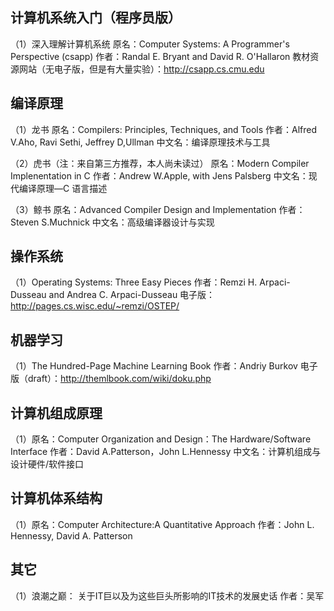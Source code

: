 

## 计算机系统入门（程序员版）
（1）深入理解计算机系统
原名：Computer Systems: A Programmer's Perspective (csapp)
作者：Randal E. Bryant and David R. O'Hallaron
教材资源网站（无电子版，但是有大量实验）：http://csapp.cs.cmu.edu

## 编译原理
（1）龙书
原名：Compilers: Principles, Techniques, and Tools
作者：Alfred V.Aho, Ravi Sethi, Jeffrey D,Ullman
中文名：编译原理技术与工具

（2）虎书（注：来自第三方推荐，本人尚未读过）
原名：Modern Compiler Implenentation in C
作者：Andrew W.Apple, with Jens Palsberg
中文名：现代编译原理—C 语言描述

（3）鲸书
原名：Advanced Compiler Design  and Implementation
作者：Steven S.Muchnick
中文名：高级编译器设计与实现

## 操作系统
（1）Operating Systems: Three Easy Pieces
作者：Remzi H. Arpaci-Dusseau and Andrea C. Arpaci-Dusseau
电子版：http://pages.cs.wisc.edu/~remzi/OSTEP/

## 机器学习
（1）The Hundred-Page Machine Learning Book
作者：Andriy Burkov
电子版（draft）：http://themlbook.com/wiki/doku.php

## 计算机组成原理
（1）原名：Computer Organization and Design：The Hardware/Software Interface
作者：David A.Patterson，John L.Hennessy
中文名：计算机组成与设计硬件/软件接口

## 计算机体系结构
（1）原名：Computer Architecture:A Quantitative Approach
作者：John L. Hennessy, David A. Patterson

## 其它
（1）浪潮之巅： 关于IT巨以及为这些巨头所影响的IT技术的发展史话
作者：吴军